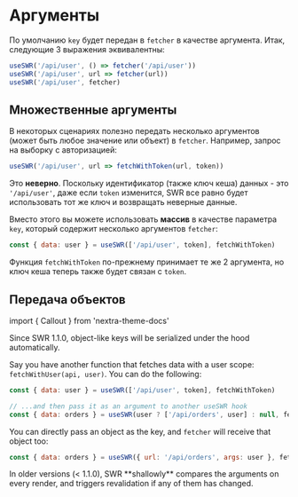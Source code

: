 # Аргументы

По умолчанию `key` будет передан в `fetcher` в качестве аргумента. Итак, следующие 3 выражения эквивалентны:

```js
useSWR('/api/user', () => fetcher('/api/user'))
useSWR('/api/user', url => fetcher(url))
useSWR('/api/user', fetcher)
```

## Множественные аргументы

В некоторых сценариях полезно передать несколько аргументов (может быть любое значение или объект) в `fetcher`. Например, запрос на выборку с авторизацией:

```js
useSWR('/api/user', url => fetchWithToken(url, token))
```

Это **неверно**. Поскольку идентификатор (также ключ кеша) данных - это `'/api/user'`,
даже если `token` изменится, SWR все равно будет использовать тот же ключ и возвращать неверные данные.

Вместо этого вы можете использовать **массив** в качестве параметра `key`, который содержит несколько аргументов `fetcher`:

```js
const { data: user } = useSWR(['/api/user', token], fetchWithToken)
```

Функция `fetchWithToken` по-прежнему принимает те же 2 аргумента, но ключ кеша теперь также будет связан с `token`.

## Передача объектов

import { Callout } from 'nextra-theme-docs'

<Callout>
  Since SWR 1.1.0, object-like keys will be serialized under the hood automatically. 
</Callout>
  
Say you have another function that fetches data with a user scope: `fetchWithUser(api, user)`. You can do the following:

```js
const { data: user } = useSWR(['/api/user', token], fetchWithToken)

// ...and then pass it as an argument to another useSWR hook
const { data: orders } = useSWR(user ? ['/api/orders', user] : null, fetchWithUser)
```

You can directly pass an object as the key, and `fetcher` will receive that object too:

```js
const { data: orders } = useSWR({ url: '/api/orders', args: user }, fetcher)
```

<Callout emoji="⚠️">
  In older versions (< 1.1.0), SWR **shallowly** compares the arguments on every render, and triggers revalidation if any of them has changed. 
</Callout>
